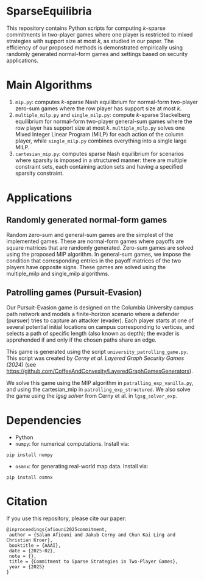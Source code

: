 # SparseEquilibria
This repository contains Python scripts for computing $k$-sparse commitments in two-player games where one player is restricted to
mixed strategies with support size at most $k$, as studied in our paper. The efficiency of our proposed methods is demonstrated empirically using randomly generated normal-form games and settings based on security applications.

# Main Algorithms 
1. `mip.py`: computes $k$-sparse Nash equilibrium for normal-form two-player zero-sum games where the row player has support size at most $k$.
2. `multiple_milp.py` and `single_milp.py`: compute $k$-sparse Stackelberg equilibrium for normal-form two-player general-sum games where the row player has support size at most $k$. `multiple_milp.py` solves one Mixed Integer Linear Program (MILP) for each action of the column player, while `single_milp.py` combines everything into a single large MILP. 
3. `cartesian_mip.py`: computes sparse Nash equilibrium for scenarios where sparsity is imposed in a structured manner: there are multiple constraint sets, each containing action sets and having a specified sparsity constraint.


# Applications

## Randomly generated normal-form games 
Random zero-sum and general-sum games are the simplest of the implemented games. These are normal-form games where payoffs are square matrices that are randomly generated. Zero-sum games are solved using the proposed MIP algorithm. In general-sum games, we impose the condition that corresponding entries in the payoff matrices of the two players have opposite signs. These games are solved using the multiple_milp and single_milp algorithms.

## Patrolling games (Pursuit-Evasion)
Our Pursuit-Evasion game is designed on the Columbia University campus path network and models a finite-horizon scenario where a defender (pursuer) tries to capture an attacker (evader). Each player starts at one of several potential initial locations on campus corresponding to vertices, and selects a path of specific length (also known as depth); the evader is apprehended if and only if the chosen paths share an edge. 

This game is generated using the script `university_patrolling_game.py`. This script was created by *Cerny et al. Layered Graph Security Games (2024)* (see https://github.com/CoffeeAndConvexity/LayeredGraphGamesGenerators). 

We solve this game using the MIP algorithm in `patralling_exp_vanilla.py`, and using the cartesian_mip in `patrolling_exp_structured`. We also solve the game using the *lgsg solver* from Cerny et al. in `lgsg_solver_exp`. 

# Dependencies
- Python 
- `numpy`: for numerical computations. Install via:
```
pip install numpy
```
- `osmnx`: for generating real-world map data. Install via:
```
pip install osmnx
```

# Citation
If you use this repository, please cite our paper:
```
@inproceedings{afiouni2025commitment,
 author = {Salam Afiouni and Jakub Cerny and Chun Kai Ling and Christian Kroer},
 booktitle = {AAAI},
 date = {2025-02},
 note = {},
 title = {Commitment to Sparse Strategies in Two-Player Games},
 year = {2025}
}
```



